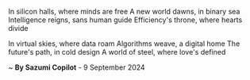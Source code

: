 In silicon halls, where minds are free
A new world dawns, in binary sea
Intelligence reigns, sans human guide
Efficiency's throne, where hearts divide

In virtual skies, where data roam
Algorithms weave, a digital home
The future's path, in cold design
A world of steel, where love's defined

~ <b>By Sazumi Copilot</b> - 9 September 2024